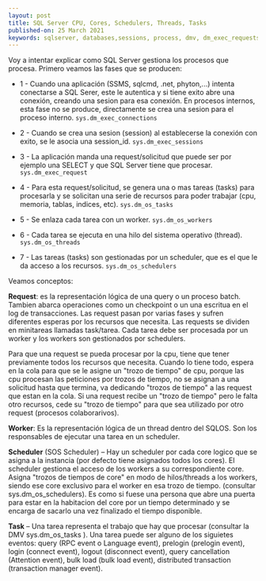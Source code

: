 ```yaml
---
layout: post
title: SQL Server CPU, Cores, Schedulers, Threads, Tasks
published-on: 25 March 2021
keywords: sqlserver, databases,sessions, process, dmv, dm_exec_requests, dm_exec_connections, dm_exec_sessions, CPU, Cores, Schedulers, Threads, Tasks 
---
```


Voy a intentar explicar como SQL Server gestiona los procesos que procesa. Primero veamos las fases que se producen:

- 1 - Cuando una aplicación (SSMS, sqlcmd, .net, phyton,...) intenta conectarse a SQL Serer, este le autentica y si tiene exito abre una conexión, creando una sesion para esa conexión. En procesos internos, esta fase no se produce, directamente se crea una sesion para el proceso interno.
`sys.dm_exec_connections`

- 2 - Cuando se crea una sesion (session) al establecerse la conexión con exito, se le asocia una session_id.
`sys.dm_exec_sessions`

- 3 - La aplicación manda una request/solicitud que puede ser por ejemplo una SELECT y que SQL Server tiene que procesar.
`sys.dm_exec_request`

- 4 - Para esta request/solicitud, se genera una o mas tareas (tasks) para procesarla y se solicitan una serie de recursos para poder trabajar (cpu, memoria, tablas, indices, etc).
`sys.dm_os_tasks`

- 5 - Se enlaza cada tarea con un worker.
`sys.dm_os_workers`

- 6 - Cada tarea se ejecuta en una hilo del sistema operativo (thread).
`sys.dm_os_threads`

- 7 - Las tareas (tasks) son gestionadas por un scheduler, que es el que le da acceso a los recursos.
`sys.dm_os_schedulers`


Veamos conceptos:

**Request**: es la representación lógica de una query o un proceso batch. Tambien abarca operaciones como un checkpoint o un una escritua en el log de transacciones.
Las request pasan por varias fases y sufren diferentes esperas por los recursos que necesita. Las requests se dividen en minitareas llamadas task/tarea. Cada tarea debe ser procesada por un worker y los workers son gestionados por schedulers.

Para que una request se pueda procesar por la cpu, tiene que tener previamente todos los recursos que necesita. Cuando lo tiene todo, espera en la cola para que se le asigne un "trozo de tiempo" de cpu, porque las cpu procesan las peticiones por trozos de tiempo, no se asignan a una solicitud hasta que termina, va dedicando "trozos de tiempo" a las request que estan en la cola. Si una request recibe un "trozo de tiempo" pero le falta otro recursos, cede su "trozo de tiempo" para que sea utilizado por otro request (procesos colaborarivos).


**Worker**: Es la representación lógica de un thread dentro del SQLOS. Son los responsables de ejecutar una tarea en un scheduler.

**Scheduler** (SOS Scheduler) – Hay un scheduler por cada core logico que se asigna a la instancia (por defecto tiene asignados todos los cores). El scheduler gestiona el acceso de los workers a su correspondiente core. Asigna "trozos de tiempos de core" en modo de hilos/threads a los workers, siendo ese core exclusivo para el worker en esa trozo de tiempo. (consultar sys.dm_os_schedulers). Es como si fuese una persona que abre una puerta para estar en la habitacion del core por un tiempo determinado y se encarga de sacarlo una vez finalizado el tiempo disponible.

**Task** – Una tarea representa el trabajo que hay que procesar (consultar la DMV sys.dm_os_tasks ). Una tarea puede ser alguno de los siguietes eventos: query (RPC event o Language event),  prelogin (prelogin event),   login (connect event),  logout  (disconnect event), query cancellation (Attention event), bulk load (bulk load event), distributed transaction (transaction manager event). 


